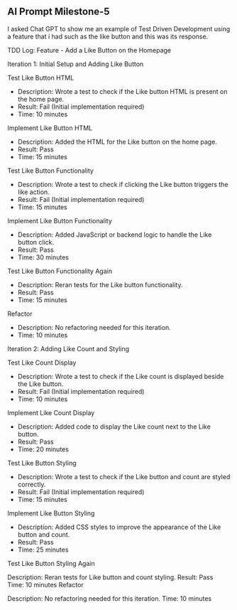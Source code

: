 ## AI Prompt Milestone-5
I asked Chat GPT to show me an example of Test Driven Development using a feature that i had such as the like button and this was its response.

TDD Log: Feature - Add a Like Button on the Homepage

Iteration 1: Initial Setup and Adding Like Button

Test Like Button HTML

- Description: Wrote a test to check if the Like button HTML is present on the home page.
- Result: Fail (Initial implementation required)
- Time: 10 minutes
  
 Implement Like Button HTML

- Description: Added the HTML for the Like button on the home page.
- Result: Pass
- Time: 15 minutes
  
Test Like Button Functionality

- Description: Wrote a test to check if clicking the Like button triggers the like action.
- Result: Fail (Initial implementation required)
- Time: 15 minutes
  
Implement Like Button Functionality

- Description: Added JavaScript or backend logic to handle the Like button click.
- Result: Pass
- Time: 30 minutes
  
Test Like Button Functionality Again

- Description: Reran tests for the Like button functionality.
- Result: Pass
- Time: 15 minutes
  
Refactor

- Description: No refactoring needed for this iteration.
- Time: 10 minutes
  
Iteration 2: Adding Like Count and Styling

Test Like Count Display

- Description: Wrote a test to check if the Like count is displayed beside the Like button.
- Result: Fail (Initial implementation required)
- Time: 10 minutes
  
Implement Like Count Display

- Description: Added code to display the Like count next to the Like button.
- Result: Pass
- Time: 20 minutes
  
Test Like Button Styling

- Description: Wrote a test to check if the Like button and count are styled correctly.
- Result: Fail (Initial implementation required)
- Time: 15 minutes
  
Implement Like Button Styling

- Description: Added CSS styles to improve the appearance of the Like button and count.
- Result: Pass
- Time: 25 minutes
  
Test Like Button Styling Again

Description: Reran tests for Like button and count styling.
Result: Pass
Time: 10 minutes
Refactor

Description: No refactoring needed for this iteration.
Time: 10 minutes
